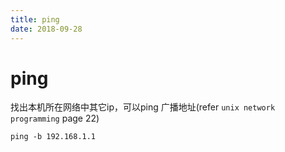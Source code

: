 ```yaml
---
title: ping
date: 2018-09-28
---
```

# ping
找出本机所在网络中其它ip，可以ping 广播地址(refer `unix network programming` page 22)

    ping -b 192.168.1.1